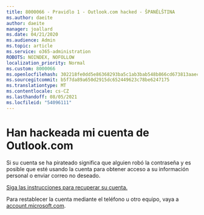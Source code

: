 ```yaml
---
title: 8000066 - Pravidlo 1 - Outlook.com hacked - ŠPANĚLŠTINA
ms.author: daeite
author: daeite
manager: joallard
ms.date: 04/21/2020
ms.audience: Admin
ms.topic: article
ms.service: o365-administration
ROBOTS: NOINDEX, NOFOLLOW
localization_priority: Normal
ms.custom: 8000066
ms.openlocfilehash: 302218fe0dd5e86368293ba5c1ab3bab548b866cd673813aaec3a881d4f94cf6
ms.sourcegitcommit: b5f7da89a650d2915dc652449623c78be6247175
ms.translationtype: MT
ms.contentlocale: cs-CZ
ms.lasthandoff: 08/05/2021
ms.locfileid: "54096111"
---
```

# <a name="han-hackeada-mi-cuenta-de-outlookcom"></a>Han hackeada mi cuenta de Outlook.com

Si su cuenta se ha pirateado significa que alguien robó la contraseña y es posible que esté usando la cuenta para obtener acceso a su información personal o enviar correo no deseado.

[Siga las instrucciones para recuperar su cuenta.](https://support.office.com/es-es/article/han-pirateado-mi-cuenta-de-outlook-com-35993ac5-ac2f-494e-aacb-5232dda453d8?ui=es-ES&rs=es-ES&ad=ES?wt.mc_id=Office_Outlook_com_Alchemy)

Para restablecer la cuenta mediante el teléfono u otro equipo, vaya a [account.microsoft.com](https://go.microsoft.com/fwlink/p/?linkid=836814).